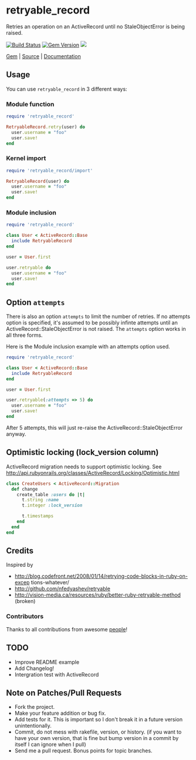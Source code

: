 # retryable_record

Retries an operation on an ActiveRecord until no StaleObjectError is being
raised.

[<img
src="https://secure.travis-ci.org/neopoly/retryable_record.png?branch=master"
alt="Build Status" />](http://travis-ci.org/neopoly/retryable_record) [<img
src="https://badge.fury.io/rb/retryable_record.png" alt="Gem Version"
/>](http://badge.fury.io/rb/retryable_record) [<img
src="https://codeclimate.com/github/neopoly/retryable_record.png"
/>](https://codeclimate.com/github/neopoly/retryable_record)

[Gem](https://rubygems.org/gems/retryable_record) |
[Source](http://github.com/neopoly/retryable_record) |
[Documentation](http://rdoc.info/github/neopoly/retryable_record/master/frames
)

## Usage

You can use `retryable_record` in 3 different ways:

### Module function

```ruby
require 'retryable_record'

RetryableRecord.retry(user) do
  user.username = "foo"
  user.save!
end
```

### Kernel import

```ruby
require 'retryable_record/import'

RetryableRecord(user) do
  user.username = "foo"
  user.save!
end
```

### Module inclusion

```ruby
require 'retryable_record'

class User < ActiveRecord::Base
  include RetryableRecord
end

user = User.first

user.retryable do
  user.username = "foo"
  user.save!
end
```

## Option `attempts`

There is also an option `attempts` to limit the number of retries. If no
attempts option is specified, it's assumed to be possibly infinte attempts
until  an ActiveRecord::StaleObjectError is not raised. The `attempts` option
works in all three forms.

Here is the Module inclusion example with an attempts option used.

```ruby
require 'retryable_record'

class User < ActiveRecord::Base
  include RetryableRecord
end

user = User.first

user.retryable(:attempts => 5) do
  user.username = "foo"
  user.save!
end
```

After 5 attempts, this will just re-raise the ActiveRecord::StaleObjectError
anyway.

## Optimistic locking (lock_version column)

ActiveRecord migration needs to support optimistic locking. See
http://api.rubyonrails.org/classes/ActiveRecord/Locking/Optimistic.html

```ruby
class CreateUsers < ActiveRecord::Migration
  def change
    create_table :users do |t|
      t.string :name
      t.integer :lock_version

      t.timestamps
    end
  end
end
```

## Credits

Inspired by
*   http://blog.codefront.net/2008/01/14/retrying-code-blocks-in-ruby-on-excep
    tions-whatever/
*   http://github.com/nfedyashev/retryable
*   http://vision-media.ca/resources/ruby/better-ruby-retryable-method
    (broken)


### Contributors

Thanks to all contributions from awesome
[people](https://github.com/neopoly/retryable_record/contributors)!

## TODO

*   Improve README example
*   Add Changelog!
*   Intergration test with ActiveRecord


## Note on Patches/Pull Requests

*   Fork the project.
*   Make your feature addition or bug fix.
*   Add tests for it. This is important so I don't break it in a future
    version unintentionally.
*   Commit, do not mess with rakefile, version, or history. (if you want to
    have your own version, that is fine but bump version in a commit by itself
    I can ignore when I pull)
*   Send me a pull request. Bonus points for topic branches.

